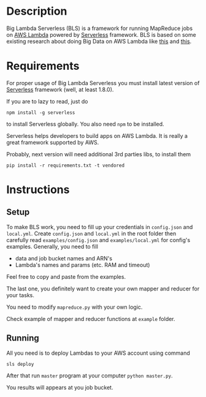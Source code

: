 # Description
  
Big Lambda Serverless (BLS) is a framework for running MapReduce jobs on [AWS Lambda](https://aws.amazon.com/ru/lambda/)
powered by [Serverless](https://serverless.com/) framework.
BLS is based on some existing research about doing Big Data on AWS Lambda
like [this](https://aws.amazon.com/blogs/big-data/building-scalable-and-responsive-big-data-interfaces-with-aws-lambda/) and 
[this](https://aws.amazon.com/blogs/compute/ad-hoc-big-data-processing-made-simple-with-serverless-mapreduce/).


# Requirements
For proper usage of Big Lambda Serverless you must install latest version of [Serverless](https://serverless.com/) framework
(well, at least 1.8.0).

If you are to lazy to read, just do
```
npm install -g serverless
```
to install Serverless globally.
You also need `npm` to be installed.


Serverless helps developers to build apps on AWS Lambda. It is really a great framework
supported by AWS.

Probably, next version will need additional 3rd parties libs, to install them
```
pip install -r requirements.txt -t vendored
```

# Instructions

## Setup
To make BLS work, you need to fill up your credentials in `config.json` and `local.yml`.
Create `config.json` and `local.yml` in the root folder then 
carefully read `examples/config.json` and `examples/local.yml` for config's examples.
Generally, you need to fill
* data and job bucket names and ARN's
* Lambda's names and params (etc. RAM and timeout)

Feel free to copy and paste from the examples.

The last one, you definitely want to create your own mapper and reducer for your tasks.

You need to modify `mapreduce.py` with your own logic. 

Check example of mapper and reducer functions at `example` folder.

## Running

All you need is to deploy Lambdas to your AWS account using command
 ```
 sls deploy
 ```
After that run `master` program at your computer `python master.py`.

You results will appears at you job bucket.

